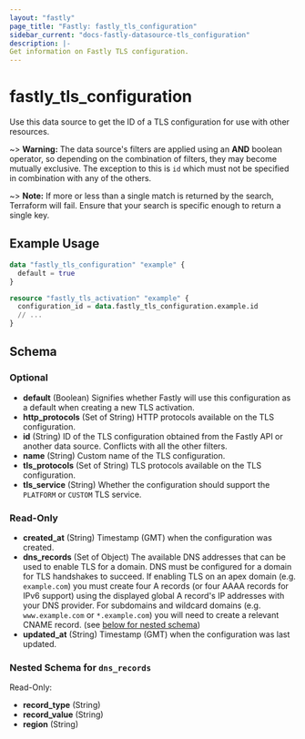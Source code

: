 ```yaml
---
layout: "fastly"
page_title: "Fastly: fastly_tls_configuration"
sidebar_current: "docs-fastly-datasource-tls_configuration"
description: |-
Get information on Fastly TLS configuration.
---
```


# fastly_tls_configuration

Use this data source to get the ID of a TLS configuration for use with other resources.

~> **Warning:** The data source's filters are applied using an **AND** boolean operator, so depending on the combination
of filters, they may become mutually exclusive. The exception to this is `id` which must not be specified in combination
with any of the others.

~> **Note:** If more or less than a single match is returned by the search, Terraform will fail. Ensure that your search is specific enough to return a single key.

## Example Usage

```terraform
data "fastly_tls_configuration" "example" {
  default = true
}

resource "fastly_tls_activation" "example" {
  configuration_id = data.fastly_tls_configuration.example.id
  // ...
}
```

<!-- schema generated by tfplugindocs -->
## Schema

### Optional

- **default** (Boolean) Signifies whether Fastly will use this configuration as a default when creating a new TLS activation.
- **http_protocols** (Set of String) HTTP protocols available on the TLS configuration.
- **id** (String) ID of the TLS configuration obtained from the Fastly API or another data source. Conflicts with all the other filters.
- **name** (String) Custom name of the TLS configuration.
- **tls_protocols** (Set of String) TLS protocols available on the TLS configuration.
- **tls_service** (String) Whether the configuration should support the `PLATFORM` or `CUSTOM` TLS service.

### Read-Only

- **created_at** (String) Timestamp (GMT) when the configuration was created.
- **dns_records** (Set of Object) The available DNS addresses that can be used to enable TLS for a domain. DNS must be configured for a domain for TLS handshakes to succeed. If enabling TLS on an apex domain (e.g. `example.com`) you must create four A records (or four AAAA records for IPv6 support) using the displayed global A record's IP addresses with your DNS provider. For subdomains and wildcard domains (e.g. `www.example.com` or `*.example.com`) you will need to create a relevant CNAME record. (see [below for nested schema](#nestedatt--dns_records))
- **updated_at** (String) Timestamp (GMT) when the configuration was last updated.

<a id="nestedatt--dns_records"></a>
### Nested Schema for `dns_records`

Read-Only:

- **record_type** (String)
- **record_value** (String)
- **region** (String)
